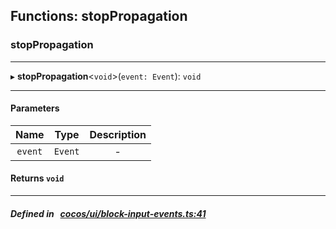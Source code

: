 ## Functions: stopPropagation

### stopPropagation


___
▸ **stopPropagation**<`void`\>(`event: Event`): `void`
___


#### Parameters

| Name | Type | Description |
| :------: | :------: | :------: |
| `event` | `Event` | - |


#### Returns `void` 
___


##### Defined in &nbsp;   [cocos/ui/block-input-events.ts:41](https://github.com/cocos-creator/engine/blob/c7bf6b8a9/cocos/ui/block-input-events.ts#L41)&nbsp;
